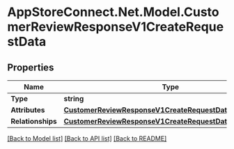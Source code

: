 # AppStoreConnect.Net.Model.CustomerReviewResponseV1CreateRequestData

## Properties

Name | Type | Description | Notes
------------ | ------------- | ------------- | -------------
**Type** | **string** |  | 
**Attributes** | [**CustomerReviewResponseV1CreateRequestDataAttributes**](CustomerReviewResponseV1CreateRequestDataAttributes.md) |  | 
**Relationships** | [**CustomerReviewResponseV1CreateRequestDataRelationships**](CustomerReviewResponseV1CreateRequestDataRelationships.md) |  | 

[[Back to Model list]](../README.md#documentation-for-models) [[Back to API list]](../README.md#documentation-for-api-endpoints) [[Back to README]](../README.md)

